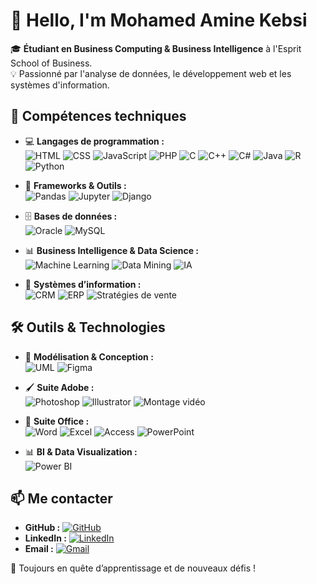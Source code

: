 # 👋 Hello, I'm Mohamed Amine Kebsi

🎓 **Étudiant en Business Computing & Business Intelligence** à l'Esprit School of Business.  
💡 Passionné par l'analyse de données, le développement web et les systèmes d'information.

## 🔧 Compétences techniques
- 💻 **Langages de programmation :**  
  ![HTML](https://img.shields.io/badge/-HTML-E34F26?style=flat-square&logo=html5&logoColor=white)
  ![CSS](https://img.shields.io/badge/-CSS-1572B6?style=flat-square&logo=css3&logoColor=white)
  ![JavaScript](https://img.shields.io/badge/-JavaScript-F7DF1E?style=flat-square&logo=javascript&logoColor=black)
  ![PHP](https://img.shields.io/badge/-PHP-777BB4?style=flat-square&logo=php&logoColor=white)
  ![C](https://img.shields.io/badge/-C-A8B9CC?style=flat-square&logo=c&logoColor=white)
  ![C++](https://img.shields.io/badge/-C++-00599C?style=flat-square&logo=c%2B%2B&logoColor=white)
  ![C#](https://img.shields.io/badge/-C%23-239120?style=flat-square&logo=c-sharp&logoColor=white)
  ![Java](https://img.shields.io/badge/-Java-007396?style=flat-square&logo=java&logoColor=white)
  ![R](https://img.shields.io/badge/-R-276DC3?style=flat-square&logo=r&logoColor=white)
  ![Python](https://img.shields.io/badge/-Python-3776AB?style=flat-square&logo=python&logoColor=white)

- 🚀 **Frameworks & Outils :**  
  ![Pandas](https://img.shields.io/badge/-Pandas-150458?style=flat-square&logo=pandas&logoColor=white)
  ![Jupyter](https://img.shields.io/badge/-Jupyter-F37626?style=flat-square&logo=jupyter&logoColor=white)
  ![Django](https://img.shields.io/badge/-Django-092E20?style=flat-square&logo=django&logoColor=white)

- 🗄️ **Bases de données :**  
  ![Oracle](https://img.shields.io/badge/-Oracle-F80000?style=flat-square&logo=oracle&logoColor=white)
  ![MySQL](https://img.shields.io/badge/-MySQL-4479A1?style=flat-square&logo=mysql&logoColor=white)

- 📊 **Business Intelligence & Data Science :**  
  ![Machine Learning](https://img.shields.io/badge/-Machine%20Learning-FF6F00?style=flat-square&logo=artificial-intelligence&logoColor=white)
  ![Data Mining](https://img.shields.io/badge/-Data%20Mining-5A29E4?style=flat-square&logo=dataiku&logoColor=white)
  ![IA](https://img.shields.io/badge/-AI-990000?style=flat-square&logo=openai&logoColor=white)

- 🏢 **Systèmes d’information :**  
  ![CRM](https://img.shields.io/badge/-CRM-FF9900?style=flat-square&logo=salesforce&logoColor=white)
  ![ERP](https://img.shields.io/badge/-ERP-0077C5?style=flat-square&logo=SAP&logoColor=white)
  ![Stratégies de vente](https://img.shields.io/badge/-Stratégies%20de%20vente-4CAF50?style=flat-square&logo=business&logoColor=white)

## 🛠️ Outils & Technologies
- 🎨 **Modélisation & Conception :**  
  ![UML](https://img.shields.io/badge/-UML-02569B?style=flat-square&logo=uml&logoColor=white)
  ![Figma](https://img.shields.io/badge/-Figma-F24E1E?style=flat-square&logo=figma&logoColor=white)

- 🖌️ **Suite Adobe :**  
  ![Photoshop](https://img.shields.io/badge/-Photoshop-31A8FF?style=flat-square&logo=adobe-photoshop&logoColor=white)
  ![Illustrator](https://img.shields.io/badge/-Illustrator-FF9A00?style=flat-square&logo=adobe-illustrator&logoColor=white)
  ![Montage vidéo](https://img.shields.io/badge/-Montage%20Vidéo-FF0000?style=flat-square&logo=adobe-premiere-pro&logoColor=white)

- 📁 **Suite Office :**  
  ![Word](https://img.shields.io/badge/-Word-2B579A?style=flat-square&logo=microsoft-word&logoColor=white)
  ![Excel](https://img.shields.io/badge/-Excel-217346?style=flat-square&logo=microsoft-excel&logoColor=white)
  ![Access](https://img.shields.io/badge/-Access-A4373A?style=flat-square&logo=microsoft-access&logoColor=white)
  ![PowerPoint](https://img.shields.io/badge/-PowerPoint-B7472A?style=flat-square&logo=microsoft-powerpoint&logoColor=white)

- 📊 **BI & Data Visualization :**  
  ![Power BI](https://img.shields.io/badge/-Power%20BI-F2C811?style=flat-square&logo=power-bi&logoColor=white)

## 📫 Me contacter
- **GitHub :** [![GitHub](https://img.shields.io/badge/-GitHub-181717?style=flat-square&logo=github&logoColor=white)](https://github.com/MohamedAmineKebsi)
- **LinkedIn :** [![LinkedIn](https://img.shields.io/badge/-LinkedIn-0077B5?style=flat-square&logo=linkedin&logoColor=white)](https://www.linkedin.com/in/MohamedAmineKebsi/)
- **Email :** [![Gmail](https://img.shields.io/badge/-Email-D14836?style=flat-square&logo=gmail&logoColor=white)](mailto:kkabsi006@gmail.com)

🚀 Toujours en quête d’apprentissage et de nouveaux défis !  
